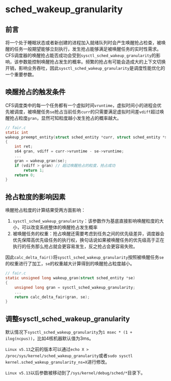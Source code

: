 # sched_wakeup_granularity

## 前言

将一个处于睡眠状态或者新创建的进程加入就绪队列时会产生唤醒抢占检查，被唤醒的任务一般期望能够立刻执行，发生抢占能够满足被唤醒任务的实时性需求。CFS调度器的唤醒抢占能否成功会受到`sysctl_sched_wakeup_granularity`的影响，该参数能控制唤醒抢占发生的概率。频繁的抢占有可能会造成大的上下文切换开销，影响业务吞吐，因此`sysctl_sched_wakeup_granularity`是调度性能优化的一个重要参数。

## 唤醒抢占的触发条件

CFS调度类中的每一个任务都有一个虚拟时间`vruntime`，虚拟时间小的进程会优先被调度，被唤醒任务`se`抢占当前任务`curr`的只需要满足虚拟时间差`vdiff`超过唤醒抢占粒度`gran`，显然可知粒度越小发生抢占的概率越大。

```c
// fair.c
static int
wakeup_preempt_entity(struct sched_entity *curr, struct sched_entity *se)
{
	int ret;
	s64 gran, vdiff = curr->vruntime - se->vruntime;
    ...
	gran = wakeup_gran(se);
	if (vdiff > gran) // 超过唤醒抢占的粒度，抢占成功
		return 1;
	return 0;
}
```

## 抢占粒度的影响因素

唤醒抢占粒度的计算结果受两方面影响：

1. `sysctl_sched_wakeup_granularity`：该参数作为基底直接影响唤醒粒度的大小，可以改变系统整体的唤醒抢占发生概率
2. 被唤醒任务的权重：抢占唤醒还需要考虑到任务之间的优先级差异，调度器会优先保障高优先级任务的执行权，换句话说如果被唤醒任务的优先级高于正在执行的任务那么抢占就会更容易发生，反之抢占会更容易失败。

因此`calc_delta_fair()`将`sysctl_sched_wakeup_granularity`按照被唤醒任务`se`的权重进行了加工，`se`的权重越大计算得到的唤醒抢占粒度越小。

```c
// fair.c
static unsigned long wakeup_gran(struct sched_entity *se)
{
	unsigned long gran = sysctl_sched_wakeup_granularity;
    ... 
	return calc_delta_fair(gran, se);
}
```

## 调整sysctl_sched_wakeup_granularity

默认情况下`sysctl_sched_wakeup_granularity`为`1 msec * (1 + ilog(ncpus))`，比如4核机器默认值为3ms。

`Linux v5.13`之前的版本可以通过`echo X > /proc/sys/kernel/sched_wakeup_granularity`或者`sudo sysctl kernel.sched_wakeup_granularity_ns=X`进行修改。

`Linux v5.13`以后参数被移动到了`/sys/kernel/debug/sched/*`目录下。
